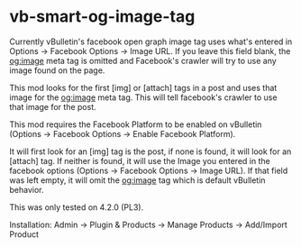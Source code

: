 vb-smart-og-image-tag
=====================

Currently vBulletin's facebook open graph image tag uses what's entered in Options -> Facebook Options -> Image URL. If you leave this field blank, the <og:image> meta tag is omitted and Facebook's crawler will try to use any image found on the page. 

This mod looks for the first [img] or [attach] tags in a post and uses that image for the <og:image> meta tag. This will tell facebook's crawler to use that image for the post. 

This mod requires the Facebook Platform to be enabled on vBulletin (Options -> Facebook Options -> Enable Facebook Platform). 

It will first look for an [img] tag is the post, if none is found, it will look for an [attach] tag. If neither is found, it will use the Image you entered in the facebook options (Options -> Facebook Options -> Image URL). If that field was left empty, it will omit the <og:image> tag which is default vBulletin behavior. 

This was only tested on 4.2.0 (PL3).

Installation:
Admin -> Plugin & Products -> Manage Products -> Add/Import Product
